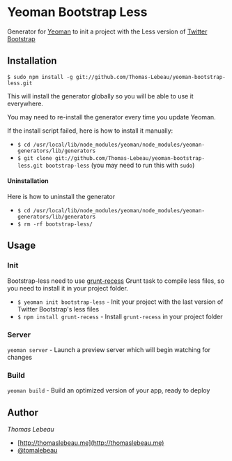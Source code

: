 # Yeoman Bootstrap Less

Generator for [Yeoman](http://yeoman.io/) to init a project with the Less version of [Twitter Bootstrap](http://twitter.github.com/bootstrap/)

## Installation

`$ sudo npm install -g git://github.com/Thomas-Lebeau/yeoman-bootstrap-less.git`

This will install the generator globally so you will be able to use it everywhere.

You may need to re-install the generator every time you update Yeoman.

If the install script failed, here is how to install it manually:

  * `$ cd /usr/local/lib/node_modules/yeoman/node_modules/yeoman-generators/lib/generators`
  * `$ git clone git://github.com/Thomas-Lebeau/yeoman-bootstrap-less.git bootstrap-less` (you may need to run this with `sudo`)

#### Uninstallation

  Here is how to uninstall the generator

  * `$ cd /usr/local/lib/node_modules/yeoman/node_modules/yeoman-generators/lib/generators`
  * `$ rm -rf bootstrap-less/`

## Usage

### Init

Bootstrap-less need to use [grunt-recess](https://github.com/sindresorhus/grunt-recess) Grunt task to compile less files, so you need to install it in your project folder.

* `$ yeoman init bootstrap-less` - Init your project with the last version of Twitter Bootstrap's less files
* `$ npm install grunt-recess`  - Install `grunt-recess` in your project folder

### Server

`yeoman server` - Launch a preview server which will begin watching for changes

### Build

`yeoman build` - Build an optimized version of your app, ready to deploy

## Author

*Thomas Lebeau*

* [http://thomaslebeau.me](http://thomaslebeau.me)
* [@tomalebeau](http://twitter.com/tomalebeau)
